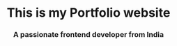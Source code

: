 <h1 align="center">This is my Portfolio website</h1>
<h3 align="center">A passionate frontend developer from India</h3>

<p align="left">
</p>

